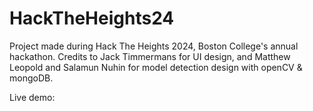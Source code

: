 # HackTheHeights24
Project made during Hack The Heights 2024, Boston College's annual hackathon. Credits to Jack Timmermans for UI design, and Matthew Leopold and Salamun Nuhin for model detection design with openCV & mongoDB.

Live demo:


